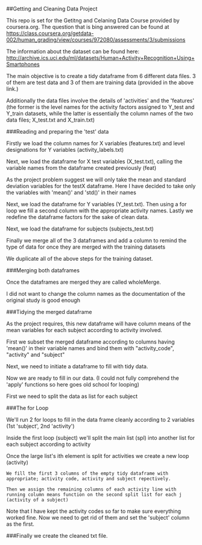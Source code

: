 ##Getting and Cleaning Data Project

This repo is set for the Getitng and Celaning Data Course provided by coursera.org. The question that is bing answered can be found at https://class.coursera.org/getdata-002/human_grading/view/courses/972080/assessments/3/submissions

The information about the dataset can be found here: http://archive.ics.uci.edu/ml/datasets/Human+Activity+Recognition+Using+Smartphones

The main objective is to create a tidy dataframe from 6 different data files. 3 of them are test data and 3 of them are training data (provided in the above link.)

Additionally the data files involve the details of 'activities' and the 'features' (the former is the level names for the activity factors assigned to Y_test and Y_train datasets, while the latter is essentially the column names of the two data files; X_test.txt and X_train.txt)

###Reading and preparing the 'test' data

Firstly we load the column names for X variables (features.txt) and level designations for Y variables (activity_labels.txt)

Next, we load the dataframe for X test variables (X_test.txt), calling the variable names from the dataframe created previously (feat)

As the project problem suggest we will only take the mean and standard deviation variables for the testX dataframe. Here I have decided to take only the variables with 'mean()' and 'std()' in their names

Next, we load the dataframe for Y variables (Y_test.txt). Then using a for loop we fill a second column with the appropriate activity names. Lastly we redefine the dataframe factors for the sake of clean data.

Next, we load the dataframe for subjects (subjects_test.txt)

Finally we merge all of the 3 dataframes and add a column to remind the type of data for once they are merged with the training datasets

We duplicate all of the above steps for the training dataset.

###Merging both dataframes

Once the dataframes are merged they are called wholeMerge. 

I did not want to change the column names as the documentation of the original study is good enough

###Tidying the merged dataframe

As the project requires, this new dataframe will have column means of the mean variables for each subject according to activity involved.

First we subset the merged dataframe according to columns having 'mean()' in their variable names and bind them with "activity_code", "activity" and "subject"

Next, we need to initiate a dataframe to fill with tidy data. 

Now we are ready to fill in our data. (I could not fully comprehend the 'apply' functions so here goes old school for looping)

First we need to split the data as list for each subject

###The for Loop

We'll run 2 for loops to fill in the data frame cleanly according to 2 variables (1st 'subject', 2nd 'activity')
  
  Inside the first loop (subject) we'll split the main list (spl) into another list for each subject according to activity

  Once the large list's ith element is split for activities we create a new loop (activity)
  
    We fill the first 3 columns of the empty tidy dataframe with appropriate; activity code, activity and subject repectively.
       
    Then we assign the remaining columns of each activity line with running column means function on the second split list for each j (activity of a subject)
    
Note that I have kept the activity codes so far to make sure everything worked fine. Now we need to get rid of them and set the 'subject' column as the first.

###Finally we create the cleaned txt file.
